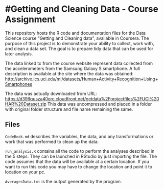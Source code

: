#Getting and Cleaning Data - Course Assignment
==============================================

This repository hosts the R code and documentation files for the Data Science course "Getting and Cleaning data", available in Coursera. The purpose of this project is to demonstrate your ability to collect, work with, and clean a data set. The goal is to prepare tidy data that can be used for later analysis.

The data linked to from the course website represent data collected from the accelerometers from the Samsung Galaxy S smartphone. A full description is available at the site where the data was obtained: 
http://archive.ics.uci.edu/ml/datasets/Human+Activity+Recognition+Using+Smartphones 

The data was actually downloaded from URL:
https://d396qusza40orc.cloudfront.net/getdata%2Fprojectfiles%2FUCI%20HAR%20Dataset.zip 
This data was uncompressed and placed in a folder with original folder structure and file name remaining the same.

## Files

`CodeBook.md` describes the variables, the data, and any transformations or work that was performed to clean up the data.

`run_analysis.R` contains all the code to perform the analyses described in the 5 steps. They can be launched in RStudio by just importing the file. The code assumes that the data will be available at a certain location. If you want to run this code you may have to change the location and point it to location on your pc.

`AveragesData.txt` is the output generated by the program.
